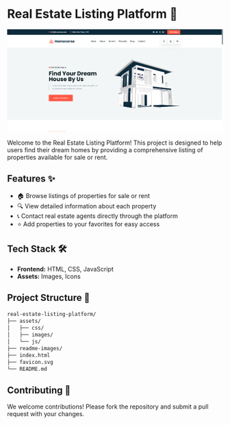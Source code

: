 # Real Estate Listing Platform 🏡

![Banner Image](readme-images/banner.png)

Welcome to the Real Estate Listing Platform! This project is designed to help users find their dream homes by providing a comprehensive listing of properties available for sale or rent.

## Features ✨
- 🏠 Browse listings of properties for sale or rent
- 🔍 View detailed information about each property
- 📞 Contact real estate agents directly through the platform
- ⭐ Add properties to your favorites for easy access

## Tech Stack 🛠️
- **Frontend:** HTML, CSS, JavaScript
- **Assets:** Images, Icons


## Project Structure 📂
```
real-estate-listing-platform/
├── assets/
│   ├── css/
│   ├── images/
│   └── js/
├── readme-images/
├── index.html
├── favicon.svg
└── README.md
```

## Contributing 🤝
We welcome contributions! Please fork the repository and submit a pull request with your changes.


